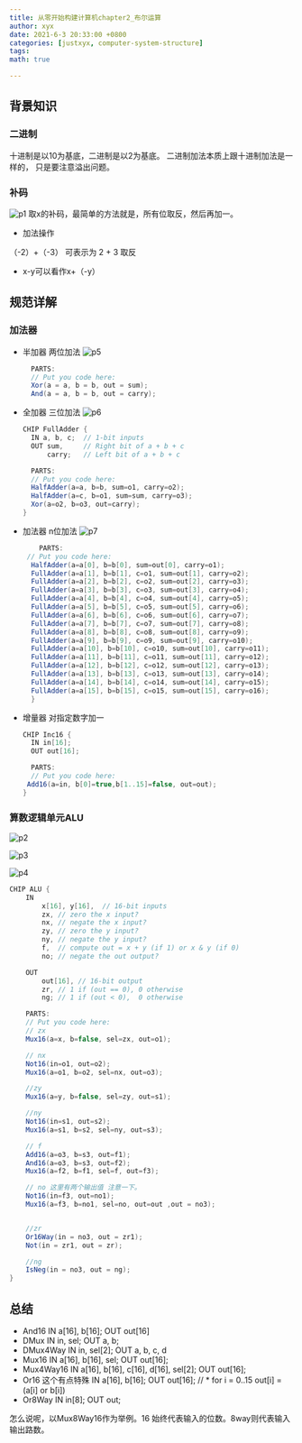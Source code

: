 ```yaml
---
title: 从零开始构建计算机chapter2_布尔运算
author: xyx
date: 2021-6-3 20:33:00 +0800
categories: [justxyx, computer-system-structure]
tags: 
math: true

---
```

## 背景知识

### 二进制

十进制是以10为基底，二进制是以2为基底。
二进制加法本质上跟十进制加法是一样的， 只是要注意溢出问题。

### 补码

![p1](/assets/img/2021.6.3/p1.png)
取x的补码，最简单的方法就是，所有位取反，然后再加一。

* 加法操作

（-2）+（-3） 可表示为 2 + 3 取反

* x-y可以看作x+（-y）

## 规范详解

### 加法器

* 半加器
  两位加法
  ![p5](/assets/img/2021.6.3/p5.png)

  ~~~java
    PARTS:
    // Put you code here:
    Xor(a = a, b = b, out = sum);
    And(a = a, b = b, out = carry);
  ~~~

* 全加器
  三位加法
  ![p6](/assets/img/2021.6.3/p6.png)

  ~~~java
  CHIP FullAdder {
    IN a, b, c;  // 1-bit inputs
    OUT sum,     // Right bit of a + b + c
        carry;   // Left bit of a + b + c

    PARTS:
    // Put you code here:
    HalfAdder(a=a, b=b, sum=o1, carry=o2);
    HalfAdder(a=c, b=o1, sum=sum, carry=o3);
    Xor(a=o2, b=o3, out=carry);
  }
  ~~~
  
* 加法器
  n位加法
  ![p7](/assets/img/2021.6.3/p7.png)

  ~~~java
      PARTS:
   // Put you code here:
    HalfAdder(a=a[0], b=b[0], sum=out[0], carry=o1);
    FullAdder(a=a[1], b=b[1], c=o1, sum=out[1], carry=o2);
    FullAdder(a=a[2], b=b[2], c=o2, sum=out[2], carry=o3);
    FullAdder(a=a[3], b=b[3], c=o3, sum=out[3], carry=o4);
    FullAdder(a=a[4], b=b[4], c=o4, sum=out[4], carry=o5);
    FullAdder(a=a[5], b=b[5], c=o5, sum=out[5], carry=o6);
    FullAdder(a=a[6], b=b[6], c=o6, sum=out[6], carry=o7);
    FullAdder(a=a[7], b=b[7], c=o7, sum=out[7], carry=o8);
    FullAdder(a=a[8], b=b[8], c=o8, sum=out[8], carry=o9);
    FullAdder(a=a[9], b=b[9], c=o9, sum=out[9], carry=o10);
    FullAdder(a=a[10], b=b[10], c=o10, sum=out[10], carry=o11);
    FullAdder(a=a[11], b=b[11], c=o11, sum=out[11], carry=o12);
    FullAdder(a=a[12], b=b[12], c=o12, sum=out[12], carry=o13);
    FullAdder(a=a[13], b=b[13], c=o13, sum=out[13], carry=o14);
    FullAdder(a=a[14], b=b[14], c=o14, sum=out[14], carry=o15);
    FullAdder(a=a[15], b=b[15], c=o15, sum=out[15], carry=o16);
    }
    ~~~

* 增量器
  对指定数字加一

  ~~~java
  CHIP Inc16 {
    IN in[16];
    OUT out[16];

    PARTS:
    // Put you code here:
   Add16(a=in, b[0]=true,b[1..15]=false, out=out);
  }
  ~~~

### 算数逻辑单元ALU

![p2](/assets/img/2021.6.3/p2.png)

![p3](/assets/img/2021.6.3/p3.png )

![p4](/assets/img/2021.6.3/p4.png)

~~~java
CHIP ALU {
    IN  
        x[16], y[16],  // 16-bit inputs        
        zx, // zero the x input?
        nx, // negate the x input?
        zy, // zero the y input?
        ny, // negate the y input?
        f,  // compute out = x + y (if 1) or x & y (if 0)
        no; // negate the out output?

    OUT 
        out[16], // 16-bit output
        zr, // 1 if (out == 0), 0 otherwise
        ng; // 1 if (out < 0),  0 otherwise

    PARTS:
    // Put you code here:
    // zx
    Mux16(a=x, b=false, sel=zx, out=o1);

    // nx
    Not16(in=o1, out=o2);
    Mux16(a=o1, b=o2, sel=nx, out=o3);

    //zy
    Mux16(a=y, b=false, sel=zy, out=s1);

    //ny
    Not16(in=s1, out=s2);
    Mux16(a=s1, b=s2, sel=ny, out=s3);    

    // f
    Add16(a=o3, b=s3, out=f1);
    And16(a=o3, b=s3, out=f2);
    Mux16(a=f2, b=f1, sel=f, out=f3);

    // no 这里有两个输出值 注意一下。
    Not16(in=f3, out=no1);
    Mux16(a=f3, b=no1, sel=no, out=out ,out = no3);


    //zr
    Or16Way(in = no3, out = zr1);
    Not(in = zr1, out = zr);

    //ng
    IsNeg(in = no3, out = ng);
}


~~~




## 总结
* And16 
    IN a[16], b[16];
    OUT out[16]
* DMux
    IN in, sel;
    OUT a, b;
* DMux4Way
    IN in, sel[2];
    OUT a, b, c, d
* Mux16
    IN a[16], b[16], sel;
    OUT out[16];
* Mux4Way16
    IN a[16], b[16], c[16], d[16], sel[2];
    OUT out[16];
* Or16 这个有点特殊
    IN a[16], b[16];
    OUT out[16]; // * for i = 0..15 out[i] = (a[i] or b[i])
* Or8Way
    IN in[8];
    OUT out;

怎么说呢，以Mux8Way16作为举例。16 始终代表输入的位数。8way则代表输入输出路数。